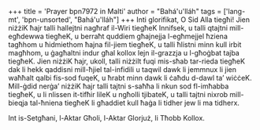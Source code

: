 +++
title = 'Prayer bpn7972 in Malti'
author = "Bahá'u'lláh"
tags = ['lang-mt', 'bpn-unsorted', "Bahá'u'lláh"]
+++
Inti glorifikat, O Sid Alla tiegħi! Jien niżżiK ħajr talli hallejtni nagħraf il-Wiri tiegħeK Innifsek, u talli qtajtni mill-egħdewwa tiegħeK, u berraħt quddiem għajnejja l-egħmejjel ħziena tagħhom u ħidmiethom ħajna fil-jiem tiegħeK, u talli ħlistni minn kull irbit magħhom, u ġagħaltni indur għal kollox lejn il-grazzja u l-għoġbat tajba tiegħeK. Jien niżżiK ħajr, ukoll, talli niżżilt fuqi mis-sħab tar-rieda tiegħeK dak li hekk qaddisni mill-ħjiel tal-infidili u taqwil dawk li jemmnux li jien waħħalt qalbi fis-sod fuqeK, u ħrabt minn dawk li ċaħdu d-dawl ta’ wiċċeK. Mill-ġdid nerġa’ niżżiK ħajr talli tajtni s-saħħa li nkun sod fl-imħabba tiegħeK, u li nlissen it-tifħir lileK u ngħolli tjibateK, u talli tajtni nixrob mill-bieqja tal-ħniena tiegħeK li għaddiet kull ħaġa li tidher jew li ma tidherx. 

Int is-Setgħani, l-Aktar Għoli, l-Aktar Glorjuż, li Tħobb Kollox.

